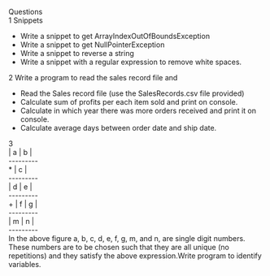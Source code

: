 
Questions  
1 Snippets
* Write a snippet to get ArrayIndexOutOfBoundsException
* Write a snippet to get NullPointerException
* Write a snippet to reverse a string
* Write a snippet with a regular expression to remove white spaces.

2 Write a program to read the sales record file and
* Read the Sales record file (use the SalesRecords.csv file provided)
* Calculate sum of profits per each item sold and print on console.
* Calculate in which year there was more orders received and print it on console.
* Calculate average days between order date and ship date.  

3  
| a | b |  
\---------  
\* | c |  
\---------  
| d | e |  
\---------  
\+ | f | g |  
\---------  
| m | n |  
\---------  
In the above figure a, b, c, d, e, f, g, m, and n, are single digit numbers. These numbers are to
be chosen such that they are all unique (no repetitions) and they satisfy the above
expression.Write program to identify variables.

